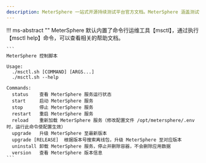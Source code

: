 ```yaml
---
description: MeterSphere 一站式开源持续测试平台官方文档。MeterSphere 涵盖测试管理、接口测试、UI 测试和性能测试等功能，全面兼容 JMeter、Selenium 等主流开源标准，有效助力开发和测试团队充分利用云弹性进行高度可 扩展的自动化测试，加速高质量的软件交付。
---
```


!!! ms-abstract "" 
    MeterSphere 默认内置了命令行运维工具【msctl】，通过执行【msctl help】命令，可以查看相关的帮助文档。

    ```
    MeterSphere 控制脚本
    
    Usage: 
      ./msctl.sh [COMMAND] [ARGS...]
      ./msctl.sh --help
    
    Commands: 
      status    查看 MeterSphere 服务运行状态
      start     启动 MeterSphere 服务
      stop      停止 MeterSphere 服务
      restart   重启 MeterSphere 服务
      reload    重新加载 MeterSphere 服务（修改配置文件 /opt/metersphere/.env 时，运行此命令使配置生效）
      upgrade   升级 MeterSphere 至最新版本
      upgrade [RELEASE]  根据版本号搜索离线包，升级 MeterSphere 至对应版本
      uninstall 卸载 MeterSphere 服务，停止并删除容器，不会删除应用数据
      version   查看 MeterSphere 版本信息
    ```
